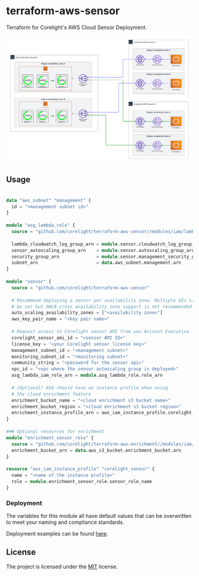 # terraform-aws-sensor

Terraform for Corelight's AWS Cloud Sensor Deployment.

<img src="docs/overview.png" alt="overview">

## Usage
```terraform

data "aws_subnet" "management" {
  id = "<management subnet id>"
}

module "asg_lambda_role" {
  source = "github.com/corelight/terraform-aws-sensor//modules/iam/lambda"

  lambda_cloudwatch_log_group_arn = module.sensor.cloudwatch_log_group_arn
  sensor_autoscaling_group_arn    = module.sensor.autoscaling_group_arn
  security_group_arn              = module.sensor.management_security_group_arn
  subnet_arn                      = data.aws_subnet.management.arn
}

module "sensor" {
  source = "github.com/corelight/terraform-aws-sensor"

  # Recommend deploying a sensor per availability zone. Multiple AZs can 
  # be set but GWLB cross availability zone support is not recommended.
  auto_scaling_availability_zones = ["<availability zone>"]
  aws_key_pair_name = "<key pair name>"
  
  # Request access to Corelight sensor AMI from you Account Executive
  corelight_sensor_ami_id = "<sensor AMI ID>"
  license_key = "<your Corelight sensor license key>"
  management_subnet_id = "<management subnet>"
  monitoring_subnet_id = "<monitoring subnet>"
  community_string = "<password for the sensor api>"
  vpc_id = "<vpc where the sensor autoscaling group is deployed>"
  asg_lambda_iam_role_arn = module.asg_lambda_role.role_arn
  
  # (Optional) ASG should have an instance profile when using 
  # the cloud enrichment feature
  enrichment_bucket_name = "<cloud enrichment s3 bucket name>"
  enrichment_bucket_region = "<cloud enrichment s3 bucket region>"
  enrichment_instance_profile_arn = aws_iam_instance_profile.corelight_sensor.arn
}

### Optional resources for enrichment
module "enrichment_sensor_role" {
  source = "github.com/corelight/terraform-aws-enrichment//modules/iam/sensor"
  enrichment_bucket_arn = data.aws_s3_bucket.enrichment_bucket.arn
}

resource "aws_iam_instance_profile" "corelight_sensor" {
  name = "<name of the instance profile>"
  role = module.enrichment_sensor_role.sensor_role_name
}
```

### Deployment

The variables for this module all have default values that can be overwritten
to meet your naming and compliance standards.

Deployment examples can be found [here](examples).

## License

The project is licensed under the [MIT][] license.

[MIT]: LICENSE